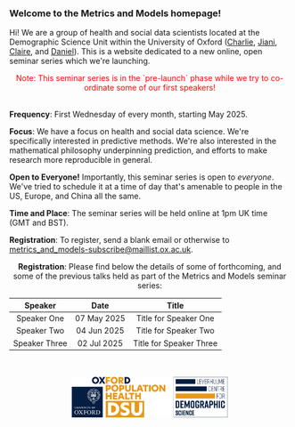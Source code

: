 ### Welcome to the **Metrics and Models** homepage!

Hi! We are a group of health and social data scientists located at the Demographic Science Unit within the University of Oxford ([Charlie](http://crahal.com/), [Jiani](https://vallerrr.github.io/), [Claire](https://duiyidai.github.io/), and [Daniel](https://github.com/dhvalden)). This is a website dedicated to a new online, open seminar series which we're launching.

<center> <span style="color:red;">Note: This seminar series is in the `pre-launch` phase while we try to co-ordinate some of our first speakers!</span> </center>

<br>


**Frequency**: First Wednesday of every month, starting May 2025.

**Focus**: We have a focus on health and social data science.  We're specifically interested in predictive methods. We're also interested in the mathematical philosophy underpinning prediction, and efforts to make research more reproducible in general.

**Open to Everyone!** Importantly, this seminar series is open to *everyone*. We've tried to schedule it at a time of day that's amenable to people in the US, Europe, and China all the same.

**Time and Place**: The seminar series will be held online at 1pm UK time (GMT and BST).

**Registration**: To register, send a blank email or otherwise to metrics_and_models-subscribe@maillist.ox.ac.uk.
<br>

<div style="text-align: center;">

**Registration**: Please find below the details of some of forthcoming, and some of the previous talks held as part of the Metrics and Models seminar series:

<table style="margin-left: auto; margin-right: auto;">
  <thead>
    <tr>
      <th>Speaker</th>
      <th>Date</th>
      <th>Title</th>
    </tr>
  </thead>
  <tbody>
    <tr>
      <td>Speaker One</td>
      <td>07 May 2025</td>
      <td>Title for Speaker One</td>
    </tr>
    <tr>
      <td>Speaker Two</td>
      <td>04 Jun 2025</td>
      <td>Title for Speaker Two</td>
    </tr>
    <tr>
      <td>Speaker Three</td>
      <td>02 Jul 2025</td>
      <td>Title for Speaker Three</td>
    </tr>
  </tbody>
</table>

<br>
<br>

</div>


<div style="display: flex; justify-content: center;">
    <img src="assets/lcds_logo.png" alt="LCDS" style="width: 280px; height: auto;">
</div>
